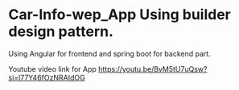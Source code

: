 # Car-Info-wep_App Using builder design pattern.
Using Angular for frontend and spring boot for backend part.


Youtube video link for App 
https://youtu.be/BvM5tU7uQsw?si=l77Y46fOzNRAIdOG

